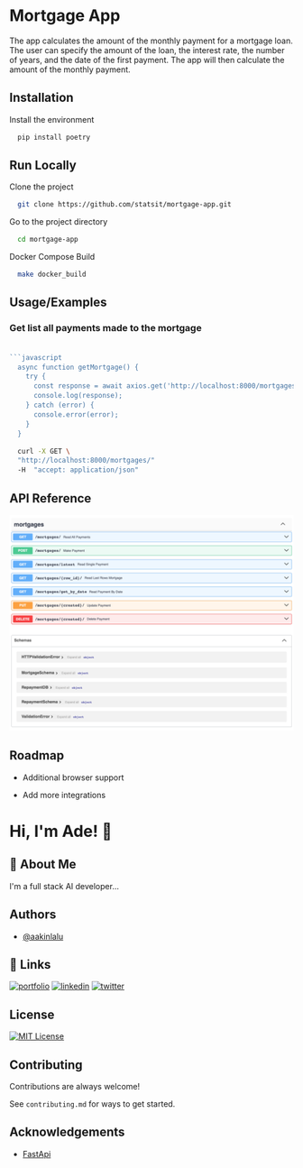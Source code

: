 
# Mortgage App

The app calculates the amount of the monthly payment for a mortgage loan. The user can specify the amount of the loan, the interest rate, the number of years, and the date of the first payment. The app will then calculate the amount of the monthly payment.



## Installation

Install the environment

```bash
  pip install poetry
```
    
## Run Locally

Clone the project

```bash
  git clone https://github.com/statsit/mortgage-app.git
```

Go to the project directory

```bash
  cd mortgage-app
```

Docker Compose Build

```bash
  make docker_build
```



## Usage/Examples

### Get list all payments made to the mortgage

```javascript

```javascript
  async function getMortgage() {
    try {
      const response = await axios.get('http://localhost:8000/mortgages/');
      console.log(response);
    } catch (error) {
      console.error(error);
    }
  }
```

```bash 
  curl -X GET \
  "http://localhost:8000/mortgages/" 
  -H  "accept: application/json"
```


## API Reference

![api](images/api.png)


## Roadmap

- Additional browser support

- Add more integrations


# Hi, I'm Ade! 👋


## 🚀 About Me
I'm a full stack AI developer...


## Authors

- [@aakinlalu](https://www.github.com/aakinlalu)


## 🔗 Links
[![portfolio](https://img.shields.io/badge/my_portfolio-000?style=for-the-badge&logo=ko-fi&logoColor=white)](https://codestreet.ai/)
[![linkedin](https://img.shields.io/badge/linkedin-0A66C2?style=for-the-badge&logo=linkedin&logoColor=white)](https://www.linkedin.com/in/adebayo-akinlalu-5451a129/)
[![twitter](https://img.shields.io/badge/twitter-1DA1F2?style=for-the-badge&logo=twitter&logoColor=white)](https://twitter.com/Akinlalu)


## License
[![MIT License](https://img.shields.io/badge/License-MIT-green.svg)](https://choosealicense.com/licenses/mit/)


## Contributing

Contributions are always welcome!

See `contributing.md` for ways to get started.

## Acknowledgements

 - [FastApi](https://fastapi.tiangolo.com/)
 



